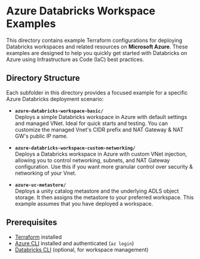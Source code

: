 # Azure Databricks Workspace Examples

This directory contains example Terraform configurations for deploying Databricks workspaces and related resources on **Microsoft Azure**. These examples are designed to help you quickly get started with Databricks on Azure using Infrastructure as Code (IaC) best practices.

## Directory Structure

Each subfolder in this directory provides a focused example for a specific Azure Databricks deployment scenario:

- **`azure-databricks-workspace-basic/`**  
  Deploys a simple Databricks workspace in Azure with default settings and managed VNet. Ideal for quick starts and testing. You can customize the managed Vnet's CIDR prefix and NAT Gateway & NAT GW's public IP name.

- **`azure-databricks-workspace-custom-networking/`**  
  Deploys a Databricks workspace in Azure with custom VNet injection, allowing you to control networking, subnets, and NAT Gateway configuration. Use this if you want more granular control over security & networking of your Vnet.

- **`azure-uc-metastore/`**  
  Deploys a unity catalog metastore and the underlying ADLS object storage. It then assigns the metastore to your preferred workspace. This example assumes that you have deployed a workspace.

## Prerequisites

- [Terraform](https://www.terraform.io/downloads.html) installed
- [Azure CLI](https://learn.microsoft.com/en-us/cli/azure/install-azure-cli) installed and authenticated (`az login`)
- [Databricks CLI](https://docs.databricks.com/en/dev-tools/cli/index.html) (optional, for workspace management)